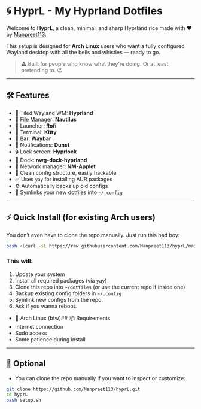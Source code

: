 # 🌀 HyprL - My Hyprland Dotfiles

Welcome to **HyprL**, a clean, minimal, and sharp Hyprland rice made with ❤️ by [Manpreet113](https://github.com/Manpreet113).

This setup is designed for **Arch Linux** users who want a fully configured Wayland desktop with all the bells and whistles — ready to go.

> ⚠️ Built for people who know what they're doing. Or at least pretending to. 😉

---
## 🛠️ Features

- 🔹 Tiled Wayland WM: **Hyprland**
- 📂 File Manager: **Nautilus**
- 🚀 Launcher: **Rofi**
- 🐧 Terminal: **Kitty**
- 🔋 Bar: **Waybar**
- 🔔 Notifications: **Dunst**
- 🔒 Lock screen: **Hyprlock**
- 📁 Dock: **nwg-dock-hyprland**
- 🔌 Network manager: **NM-Applet**
- 🧼 Clean config structure, easily hackable
- ✅ Uses `yay` for installing AUR packages
- ⚙️ Automatically backs up old configs
- 🔗 Symlinks your new dotfiles into `~/.config`

---
## ⚡ Quick Install (for existing Arch users)

You don’t even have to clone the repo manually. Just run this bad boy:

```bash
bash <(curl -sL https://raw.githubusercontent.com/Manpreet113/hyprL/main/setup.sh)
```
### This will:

1. Update your system
2. Install all required packages (via yay)
3. Clone this repo into `~/dotfiles` (or use the current repo if inside one)
4. Backup existing config folders in `~/.config`
5. Symlink new configs from the repo.
6. Ask if you wanna reboot.

* 🧠 Arch Linux (btw)## 📦 Requirements
* Internet connection
* Sudo access
* Some patience during install

---
## 🧩 Optional

* You can clone the repo manually if you want to inspect or customize:

```bash
git clone https://github.com/Manpreet113/hyprL.git
cd hyprL
bash setup.sh
```
